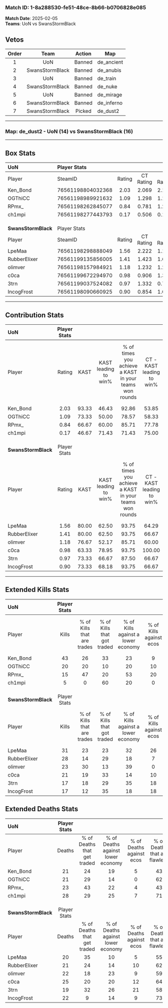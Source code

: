 ### Match ID: 1-8a288530-fe51-48ce-8b66-b0706828e085  
**Match Date**: 2025-02-05  
**Teams**: UoN vs SwansStormBlack  

## Vetos  

| Order | Team | Action | Map |
| :---: | :--: | :----: | --- |
| 1 | UoN | Banned | de_ancient |
| 2 | SwansStormBlack | Banned | de_anubis |
| 3 | UoN | Banned | de_train |
| 4 | SwansStormBlack | Banned | de_nuke |
| 5 | UoN | Banned | de_mirage |
| 6 | SwansStormBlack | Banned | de_inferno |
| 7 | SwansStormBlack | Picked | de_dust2 |

---  

### **Map**: de_dust2 - UoN (14) vs SwansStormBlack (16)  
---  

## Box Stats  

| **UoN**             | Player Stats      |        |           |          |       |       |       |         |        |      |     |
| :- | :- | :-: | :-: | :-: | :-: | :-: | :-: | :-: | :-: | :-: | :-: |
| Player              | SteamID           | Rating | CT Rating | T Rating | KAST  |  ADR  | Kills | Assists | Deaths | K/D  | HS% |
| Ken_Bond            | 76561198804032368 |  2.03  |   2.069   |  2.176   | 93.33 | 126.4 |  43   |    6    |   21   | 2.05 | 41  |
| OGThiCC             | 76561198989921632 |  1.09  |   1.298   |  1.103   | 73.33 | 82.7  |  20   |    8    |   21   | 0.95 | 25  |
| RPmx_               | 76561198262845077 |  0.84  |   0.781   |  1.249   | 66.67 | 70.5  |  15   |   12    |   23   | 0.65 | 53  |
| ch1mpi              | 76561198277443793 |  0.17  |   0.506   |  0.124   | 46.67 | 32.6  |   5   |    6    |   28   | 0.18 | 20  |
|                     |                   |        |           |          |       |       |       |         |        |      |     |
|                     |                   |        |           |          |       |       |       |         |        |      |     |
|                     |                   |        |           |          |       |       |       |         |        |      |     |
| **SwansStormBlack** | Player Stats      |        |           |          |       |       |       |         |        |      |     |
| Player              | SteamID           | Rating | CT Rating | T Rating | KAST  |  ADR  | Kills | Assists | Deaths | K/D  | HS% |
| LpeMaa              | 76561198298888049 |  1.56  |   2.222   |  1.155   | 80.00 | 109.2 |  31   |    9    |   20   | 1.55 | 38  |
| RubberElixer        | 76561199135856005 |  1.41  |   1.423   |  1.615   | 80.00 | 99.5  |  28   |    5    |   21   | 1.33 | 50  |
| olimver             | 76561198157984921 |  1.18  |   1.232   |  1.269   | 76.67 | 81.8  |  23   |    7    |   22   | 1.05 | 56  |
| c0ca                | 76561199672294970 |  0.98  |   0.906   |  1.393   | 63.33 | 83.4  |  21   |   10    |   25   | 0.84 | 66  |
| 3trn                | 76561199037524082 |  0.97  |   1.332   |  0.779   | 73.33 | 61.8  |  17   |    8    |   19   | 0.89 | 47  |
| IncogFrost          | 76561198090660925 |  0.90  |   0.854   |  1.026   | 73.33 | 57.9  |  17   |    7    |   22   | 0.77 | 58  |
---  

## Contribution Stats  

| **UoN**             | Player Stats |       |                      |                                                        |                           |                                                             |                          |                                                            |
| :- | :-: | :-: | :-: | :-: | :-: | :-: | :-: | :-: |
| Player              |    Rating    | KAST  | KAST leading to win% | % of times you achieve a KAST in your teams won rounds | CT - KAST leading to win% | CT - % of times you achieve a KAST in your teams won rounds | T - KAST leading to win% | T - % of times you achieve a KAST in your teams won rounds |
| Ken_Bond            |     2.03     | 93.33 |        46.43         |                         92.86                          |           53.85           |                            87.50                            |          40.00           |                           100.00                           |
| OGThiCC             |     1.09     | 73.33 |        50.00         |                         78.57                          |           58.33           |                            87.50                            |          40.00           |                           66.67                            |
| RPmx_               |     0.84     | 66.67 |        60.00         |                         85.71                          |           77.78           |                            87.50                            |          45.45           |                           83.33                            |
| ch1mpi              |     0.17     | 46.67 |        71.43         |                         71.43                          |           75.00           |                            75.00                            |          66.67           |                           66.67                            |
|                     |              |       |                      |                                                        |                           |                                                             |                          |                                                            |
|                     |              |       |                      |                                                        |                           |                                                             |                          |                                                            |
|                     |              |       |                      |                                                        |                           |                                                             |                          |                                                            |
| **SwansStormBlack** | Player Stats |       |                      |                                                        |                           |                                                             |                          |                                                            |
| Player              |    Rating    | KAST  | KAST leading to win% | % of times you achieve a KAST in your teams won rounds | CT - KAST leading to win% | CT - % of times you achieve a KAST in your teams won rounds | T - KAST leading to win% | T - % of times you achieve a KAST in your teams won rounds |
| LpeMaa              |     1.56     | 80.00 |        62.50         |                         93.75                          |           64.29           |                           100.00                            |          60.00           |                           85.71                            |
| RubberElixer        |     1.41     | 80.00 |        62.50         |                         93.75                          |           66.67           |                            88.89                            |          58.33           |                           100.00                           |
| olimver             |     1.18     | 76.67 |        52.17         |                         85.71                          |           60.00           |                            75.00                            |          46.15           |                           100.00                           |
| c0ca                |     0.98     | 63.33 |        78.95         |                         93.75                          |          100.00           |                            88.89                            |          63.64           |                           100.00                           |
| 3trn                |     0.97     | 73.33 |        66.67         |                         87.50                          |           66.67           |                            88.89                            |          66.67           |                           85.71                            |
| IncogFrost          |     0.90     | 73.33 |        68.18         |                         93.75                          |           66.67           |                            88.89                            |          70.00           |                           100.00                           |
---  

## Extended Kills Stats  

| **UoN**             | Player Stats |                            |                            |                                    |                         |                              |                                 |                                       |                    |           |
| :- | :-: | :-: | :-: | :-: | :-: | :-: | :-: | :-: | :-: | :-: |
| Player              |    Kills     | % of Kills that are trades | % of Kills that got traded | % of Kills against a lower economy | % of Kills against ecos | % of Kills that are flawless | % of Kills that are close duels | % of Kills that are assisted by flash | Pistol Round Kills | AWP Kills |
| Ken_Bond            |      43      |             26             |             33             |                 23                 |            9            |              56              |                7                |                   2                   |         0          |     6     |
| OGThiCC             |      20      |             20             |             10             |                 20                 |           10            |              95              |                5                |                   0                   |         13         |     1     |
| RPmx_               |      15      |             47             |             20             |                 53                 |           20            |              53              |                7                |                   0                   |         0          |     2     |
| ch1mpi              |      5       |             0              |             60             |                 20                 |            0            |              60              |                0                |                   0                   |         0          |     0     |
|                     |              |                            |                            |                                    |                         |                              |                                 |                                       |                    |           |
|                     |              |                            |                            |                                    |                         |                              |                                 |                                       |                    |           |
|                     |              |                            |                            |                                    |                         |                              |                                 |                                       |                    |           |
| **SwansStormBlack** | Player Stats |                            |                            |                                    |                         |                              |                                 |                                       |                    |           |
| Player              |    Kills     | % of Kills that are trades | % of Kills that got traded | % of Kills against a lower economy | % of Kills against ecos | % of Kills that are flawless | % of Kills that are close duels | % of Kills that are assisted by flash | Pistol Round Kills | AWP Kills |
| LpeMaa              |      31      |             23             |             23             |                 32                 |           26            |              61              |                6                |                   0                   |         0          |     2     |
| RubberElixer        |      28      |             14             |             29             |                 18                 |            7            |              75              |                4                |                   0                   |         9          |     2     |
| olimver             |      23      |             30             |             13             |                 39                 |            0            |              52              |                9                |                   4                   |         0          |     0     |
| c0ca                |      21      |             19             |             33             |                 14                 |           10            |              43              |                5                |                   0                   |         0          |     3     |
| 3trn                |      17      |             18             |             29             |                 35                 |           18            |              47              |               12                |                   0                   |         0          |     1     |
| IncogFrost          |      17      |             12             |             35             |                 18                 |           18            |              53              |                6                |                   0                   |         1          |     1     |
## Extended Deaths Stats  

| **UoN**             | Player Stats |                             |                                   |                          |                               |                            |                           |               |
| :- | :-: | :-: | :-: | :-: | :-: | :-: | :-: | :-: |
| Player              |    Deaths    | % of Deaths that get traded | % of Deaths against lower economy | % of Deaths against ecos | % of Deaths that are flawless | % of Deaths that are close | % of Deaths while blinded | Deaths to AWP |
| Ken_Bond            |      21      |             24              |                19                 |            5             |              43               |             0              |             0             |       1       |
| OGThiCC             |      21      |             29              |                14                 |            0             |              62               |             14             |             0             |       3       |
| RPmx_               |      23      |             43              |                22                 |            4             |              43               |             4              |             0             |       4       |
| ch1mpi              |      28      |             29              |                25                 |            7             |              71               |             4              |             0             |       2       |
|                     |              |                             |                                   |                          |                               |                            |                           |               |
|                     |              |                             |                                   |                          |                               |                            |                           |               |
|                     |              |                             |                                   |                          |                               |                            |                           |               |
| **SwansStormBlack** | Player Stats |                             |                                   |                          |                               |                            |                           |               |
| Player              |    Deaths    | % of Deaths that get traded | % of Deaths against lower economy | % of Deaths against ecos | % of Deaths that are flawless | % of Deaths that are close | % of Deaths while blinded | Deaths to AWP |
| LpeMaa              |      20      |             35              |                10                 |            5             |              55               |             10             |             0             |       1       |
| RubberElixer        |      21      |             24              |                14                 |            10            |              62               |             10             |             0             |       3       |
| olimver             |      22      |             18              |                23                 |            9             |              59               |             9              |             0             |       0       |
| c0ca                |      25      |             20              |                20                 |            12            |              64               |             12             |             4             |       4       |
| 3trn                |      19      |             32              |                26                 |            21            |              58               |             0              |             0             |       2       |
| IncogFrost          |      22      |              9              |                14                 |            9             |              73               |             0              |             5             |       3       |
